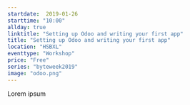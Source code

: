 ```yaml
---
startdate:  2019-01-26
starttime: "10:00"
allday: true
linktitle: "Setting up Odoo and writing your first app"
title: "Setting up Odoo and writing your first app"
location: "HSBXL"
eventtype: "Workshop"
price: "Free"
series: "byteweek2019"
image: "odoo.png"
--- 
```


Lorem ipsum